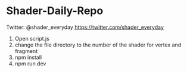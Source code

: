 # Shader-Daily-Repo
Twitter: @shader_everyday https://twitter.com/shader_everyday

1. Open script.js
2. change the file directory to the number of the shader for vertex and fragment
3. npm install
4. npm run dev
